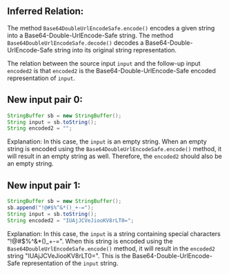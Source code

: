 ## Inferred Relation:
The method `Base64DoubleUrlEncodeSafe.encode()` encodes a given string into a Base64-Double-UrlEncode-Safe string. The method `Base64DoubleUrlEncodeSafe.decode()` decodes a Base64-Double-UrlEncode-Safe string into its original string representation.

The relation between the source input `input` and the follow-up input `encoded2` is that `encoded2` is the Base64-Double-UrlEncode-Safe encoded representation of `input`.

## New input pair 0:
```java
StringBuffer sb = new StringBuffer();
String input = sb.toString();
String encoded2 = "";
```
Explanation: 
In this case, the `input` is an empty string. When an empty string is encoded using the `Base64DoubleUrlEncodeSafe.encode()` method, it will result in an empty string as well. Therefore, the `encoded2` should also be an empty string.

## New input pair 1:
```java
StringBuffer sb = new StringBuffer();
sb.append("!@#$%^&*()_+-=");
String input = sb.toString();
String encoded2 = "IUAjJCVeJiooKV8rLT0=";
```
Explanation:
In this case, the `input` is a string containing special characters "!@#$%^&*()_+-=". When this string is encoded using the `Base64DoubleUrlEncodeSafe.encode()` method, it will result in the `encoded2` string "IUAjJCVeJiooKV8rLT0=". This is the Base64-Double-UrlEncode-Safe representation of the `input` string.